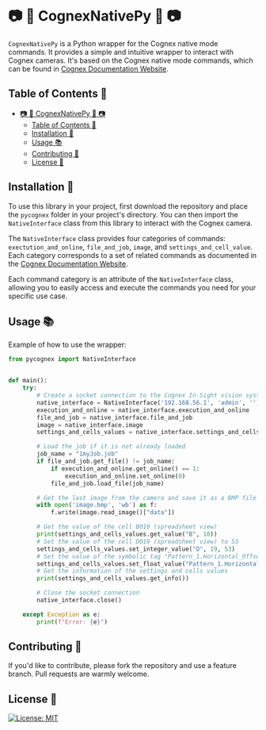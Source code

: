 # 📷 🐍 CognexNativePy 🐍 📷

`CognexNativePy` is a Python wrapper for the Cognex native mode commands. It provides a simple and intuitive wrapper to interact with Cognex cameras. It's based on the Cognex native mode commands, which can be found in [Cognex Documentation Website](https://support.cognex.com/docs/is_590/web/EN/ise/Content/Communications_Reference/LoadFile.htm?tocpath=Communications%20Reference%7CNative%20Mode%20Communications%7CBasic%20Native%20Mode%20Commands%7CFile%20%26%20Job%20Commands%7C_____1).

## Table of Contents 📜

- [📷 🐍 CognexNativePy 🐍 📷](#--cognexnativepy--)
  - [Table of Contents 📜](#table-of-contents-)
  - [Installation 🚀](#installation-)
  - [Usage 📚](#usage-)
  - [Contributing 🤝](#contributing-)
  - [License 📝](#license-)

## Installation 🚀

To use this library in your project, first download the repository and place the `pycognex` folder in your project's directory. You can then import the `NativeInterface` class from this library to interact with the Cognex camera. 

The `NativeInterface` class provides four categories of commands: `exectution_and_online`, `file_and_job`, `image`, and `settings_and_cell_value`. Each category corresponds to a set of related commands as documented in the [Cognex Documentation Website](https://support.cognex.com/docs/is_590/web/EN/ise/Content/Communications_Reference/LoadFile.htm?tocpath=Communications%20Reference%7CNative%20Mode%20Communications%7CBasic%20Native%20Mode%20Commands%7CFile%20%26%20Job%20Commands%7C_____1).

Each command category is an attribute of the `NativeInterface` class, allowing you to easily access and execute the commands you need for your specific use case.


## Usage 📚

Example of how to use the wrapper:
```python
from pycognex import NativeInterface


def main():
    try:
        # Create a socket connection to the Cognex In-Sight vision system and log in
        native_interface = NativeInterface('192.168.56.1', 'admin', '')
        execution_and_online = native_interface.execution_and_online
        file_and_job = native_interface.file_and_job
        image = native_interface.image
        settings_and_cells_values = native_interface.settings_and_cells_values

        # Load the job if it is not already loaded
        job_name = "1myJob.job"
        if file_and_job.get_file() != job_name:
            if execution_and_online.get_online() == 1:
                execution_and_online.set_online(0)
            file_and_job.load_file(job_name)

        # Get the last image from the camera and save it as a BMP file
        with open('image.bmp', 'wb') as f:
            f.write(image.read_image()["data"])

        # Get the value of the cell B010 (spreadsheet view)
        print(settings_and_cells_values.get_value("B", 10))
        # Set the value of the cell D019 (spreadsheet view) to 53
        settings_and_cells_values.set_integer_value("D", 19, 53)
        # Set the value of the symbolic tag "Pattern_1.Horizontal_Offset" to 69.3 (EasyBuilder view)
        settings_and_cells_values.set_float_value("Pattern_1.Horizontal_Offset", 69.3)
        # Get the information of the settings and cells values
        print(settings_and_cells_values.get_info())

        # Close the socket connection
        native_interface.close()

    except Exception as e:
        print(f"Error: {e}")
```

## Contributing 🤝

If you'd like to contribute, please fork the repository and use a feature
branch. Pull requests are warmly welcome.

## License 📝

[![License: MIT](https://img.shields.io/badge/License-MIT-black.svg)](https://opensource.org/licenses/MIT)